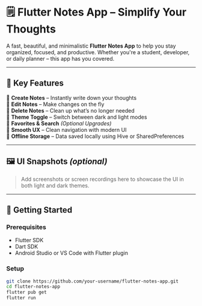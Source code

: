 # 🗒️ Flutter Notes App – Simplify Your Thoughts

A fast, beautiful, and minimalistic **Flutter Notes App** to help you stay organized, focused, and productive. Whether you're a student, developer, or daily planner – this app has you covered.

---

## 🧩 Key Features

🔹 **Create Notes** – Instantly write down your thoughts  
🔹 **Edit Notes** – Make changes on the fly  
🔹 **Delete Notes** – Clean up what’s no longer needed  
🔹 **Theme Toggle** – Switch between dark and light modes  
🔹 **Favorites & Search** *(Optional Upgrades)*  
🔹 **Smooth UX** – Clean navigation with modern UI  
🔹 **Offline Storage** – Data saved locally using Hive or SharedPreferences

---

## 🖼️ UI Snapshots *(optional)*

> Add screenshots or screen recordings here to showcase the UI in both light and dark themes.

---

## 🚀 Getting Started

### Prerequisites

- Flutter SDK
- Dart SDK
- Android Studio or VS Code with Flutter plugin

### Setup

```bash
git clone https://github.com/your-username/flutter-notes-app.git
cd flutter-notes-app
flutter pub get
flutter run
